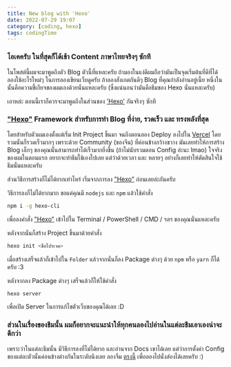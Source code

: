 ```yaml
---
title: New blog with 'Hexo'
date: 2022-07-29 19:07
category: [coding, hexo]
tags: codingTime
---
```


### โอเคครับ ในที่สุดก็ได้เข้า Content ภาษาไทยจริงๆ ซักที 

ในโพสต์นี้ผมจะมาพูดถึงตัว Blog ตัวนี้ที่แหละครับ ถ้ามองในแง่ดีผมถือว่ามันเป็นจุดเริ่มต้นที่ดีที่ได้ลองใช้อะไรใหม่ๆ ในการลองเขียนเว็บดูครับ
ถ้าลองสังเกตกันดีๆ Blog ที่คุณกำลังอ่านอยู่เนี้ย หนึ่งในนั้นคือความขี้เกียจของผมเองด้วยนั่นแหละครับ (ซึ่งแน่นอนว่ามันคือธีมของ Hexo นั่นแหละครับ)


เอาหล่ะ ตอนนี้เราก็ควรจะมาพูดถึงในส่วนของ ['Hexo'](https://hexo.io/) กันจริงๆ ซักที


### ["Hexo"](https://hexo.io/) Framework สำหรับการทำ Blog ที่ง่าย, รวดเร็ว และ ทรงพลังที่สุด

โดยสำหรับตัวผมเองตั้งแต่เริ่ม Init Project ขึ้นมา จนถึงตอนลอง Deploy ลงไปใน [Vercel](https://vercel.app/) โดยรวมนั่นก็รวดเร็วมากๆ เพราะด้วย Community (ของจีน) ที่ค่อนข้างกว้างขวาง มันเลยทำให้การสร้าง Blog เล็กๆ ของคุณนั้นสามารถทำได้เร็วมากยิ่งขึ้น (ถ้าไม่นับรวมตอน Config อ่ะนะ lmao) ใจจริงของผมในตอนแรก อยากจะทำธีมใช้เองไปเลย แต่ว่าด้วยเวลา และ หลายๆ อย่างก็เลยทำให้ตัดสินใจใช้ธีมนั่นแหละครับ

ส่วนวิธีการสร้างก็ไม่ได้ยากเท่าไหร่
เริ่มจากการลง ["Hexo"](https://hexo.io/) ก่อนเลยล่ะกันครับ

วิธีการลงก็ไม่ได้ยากมาก ขอแค่คุณมี `nodejs` และ `npm` แล้วใช้คำสั่ง
```sh
npm i -g hexo-cli
```
เพื่อลงคำสั่ง ["Hexo"](https://hexo.io/) เข้าไปใน Terminal / PowerShell / CMD / ฯลฯ ของคุณนั่นแหละครับ

หลังจากนั่นก็สร้าง Project ขึ้นมาด้วยคำสั่ง
```sh
hexo init <ชื่อโปรเจค>
```

เมื่อสร้างเสร็จแล้วก็เข้าไปใน `Folder` แล้วจากนั่นก็ลง Package ต่างๆ ด้วย `npm` หรือ `yarn` ก็ได้ครับ :3

หลังจากลง Package ต่างๆ เสร็จแล้วก็ให้ใช้คำสั่ง
```sh
hexo server
```
เพื่อเปิด Server ในการแก้ไขตัวเว็บของคุณได้เลย :D

### ส่วนในเรื่องของธีมนั้น ผมก็อยากจะแนะนำให้ทุกคนลองไปอ่านในแต่ละธีมเอาเองน่าจะดีกว่า
เพราะว่าในแต่ละธีมนั้น มีวิธีการลงที่ไม่ได้ยาก และอ่านจาก Docs เขาได้เลย แต่ว่าการตั้งค่า Config ของแต่ละตัวนั้นค่อนข้างต่างกันในระดับนึงเลย ลองจิ้ม [ตรงนี้](https://hexo.io/themes/) เพื่อลองไปนั่งส่องได้เลยครับ :)